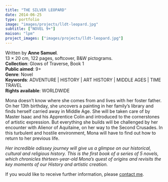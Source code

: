 ```yaml
---
title: "THE SILVER LEOPARD"
date: 2014-06-25
type: portfolio
image: "images/projects/lldt-leopard.jpg"
subtitle: ["NOVEL 9+"]
maison: "lpm"
project_images: ["images/projects/lldt-leopard.jpg"]
---
```


Written by **Anne Samuel**.   
13 × 20 cm, 122 pages, softcover, B&W pictograms.   
**Collection**: Glows of Traverse, Book 1      
**Public aimed**: 9+   
**Genre**: Novel      
**Keywords**: ADVENTURE | HISTORY | ART HISTORY | MIDDLE AGES | TIME TRAVEL      
**Rights available**: WORLDWIDE
         


Mona doesn’t know where she comes from and lives with her foster father. 
On her 13th birthday, she uncovers a painting in her family’s library and finds herself carried away in Middle Age. 
She will be taken care of by Master Isaac and his Apprentice Colin and introduced to the cornerstones of artistic expression.
But everything she builds will be challenged by her encounter with Alienor of Aquitaine, on her way to the Second Crusades. In this turbulent and hostile environment, Mona will have to find out how to return to her previous life.   



*Her incredible odissey journey will give us a glimpse on our historical, cultural and religious history.*
*This is the first book of a series of 5 novels, which chronicles thirteen-year-old Mona’s quest of origins and revisits the key moments of our History and artistic creation.*   





If you would like to receive further information, please [contact me](mailto:melanie.guillaumin.edition@gmail.com).


